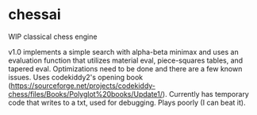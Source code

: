# chessai
WIP classical chess engine

v1.0 implements a simple search with alpha-beta minimax and uses an evaluation function that utilizes material eval, piece-squares tables, and tapered eval.
Optimizations need to be done and there are a few known issues. Uses codekiddy2's opening book (https://sourceforge.net/projects/codekiddy-chess/files/Books/Polyglot%20books/Update1/).
Currently has temporary code that writes to a txt, used for debugging.
Plays poorly (I can beat it).
